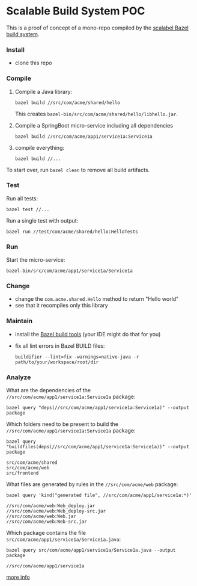 # Scalable Build System POC

This is a proof of concept of a mono-repo compiled by the
[scalabel Bazel build system](https://bazel.build).

### Install

- clone this repo

### Compile

1. Compile a Java library:

   ```
   bazel build //src/com/acme/shared/hello
   ```

   This creates `bazel-bin/src/com/acme/shared/hello/libhello.jar`.

2. Compile a SpringBoot micro-service including all dependencies

   ```
   bazel build //src/com/acme/app1/service1a:Service1a
   ```

3. compile everything:

   ```
   bazel build //...
   ```

To start over, run `bazel clean` to remove all build artifacts.

### Test

Run all tests:

```
bazel test //...
```

Run a single test with output:

```
bazel run //test/com/acme/shared/hello:HelloTests
```

### Run

Start the micro-service:

```
bazel-bin/src/com/acme/app1/service1a/Service1a
```

### Change

- change the `com.acme.shared.Hello` method to return "Hello world"
- see that it recompiles only this library

### Maintain

- install the [Bazel build tools](https://github.com/bazelbuild/buildtools)
  (your IDE might do that for you)
- fix all lint errors in Bazel BUILD files:

      buildifier --lint=fix -warnings=native-java -r path/to/your/workspace/root/dir

### Analyze

What are the dependencies of the `//src/com/acme/app1/service1a:Service1a`
package:

```
bazel query "deps(//src/com/acme/app1/service1a:Service1a)" --output package
```

Which folders need to be present to build the
`//src/com/acme/app1/service1a:Service1a` package:

```
bazel query "buildfiles(deps(//src/com/acme/app1/service1a:Service1a))" --output package

src/com/acme/shared
src/com/acme/web
src/frontend
```

What files are generated by rules in the `//src/com/acme/web` package:

```
bazel query 'kind("generated file", //src/com/acme/app1/service1a:*)'

//src/com/acme/web:Web_deploy.jar
//src/com/acme/web:Web_deploy-src.jar
//src/com/acme/web:Web.jar
//src/com/acme/web:Web-src.jar
```

Which package contains the file `src/com/acme/app1/service1a/Service1a.java`:

```
bazel query src/com/acme/app1/service1a/Service1a.java --output package

//src/com/acme/app1/service1a
```

[more info](https://docs.bazel.build/versions/master/query-how-to.html)
